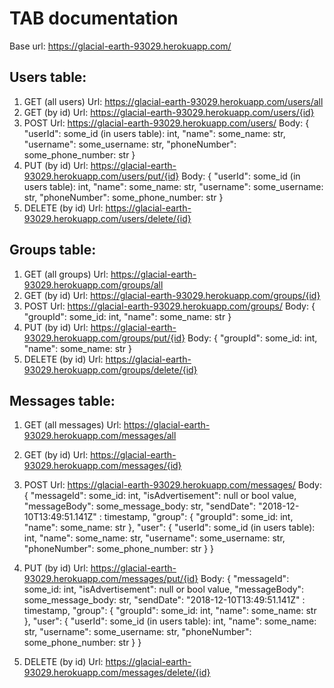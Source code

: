 # TAB documentation
Base url: https://glacial-earth-93029.herokuapp.com/

## Users table:
1. GET (all users)
Url: https://glacial-earth-93029.herokuapp.com/users/all
2. GET (by id)
Url: https://glacial-earth-93029.herokuapp.com/users/{id}
3. POST
Url: https://glacial-earth-93029.herokuapp.com/users/
Body: 
{
"userId": some_id (in users table): int,
"name": some_name: str,
"username": some_username: str,
"phoneNumber": some_phone_number: str
}
 4. PUT (by id)
Url: https://glacial-earth-93029.herokuapp.com/users/put/{id}
Body:
{
"userId": some_id (in users table): int,
"name": some_name: str,
"username": some_username: str,
"phoneNumber": some_phone_number: str
}
5. DELETE (by id)
Url: https://glacial-earth-93029.herokuapp.com/users/delete/{id}


## Groups table:
1. GET (all groups)
Url: https://glacial-earth-93029.herokuapp.com/groups/all
2. GET (by id)
Url: https://glacial-earth-93029.herokuapp.com/groups/{id}
3. POST
Url: https://glacial-earth-93029.herokuapp.com/groups/
Body: 
{
"groupId": some_id: int,
"name": some_name: str
} 
4. PUT (by id)
Url: https://glacial-earth-93029.herokuapp.com/groups/put/{id}
Body:
{
"groupId": some_id: int,
"name": some_name: str
} 
5. DELETE (by id)
Url: https://glacial-earth-93029.herokuapp.com/groups/delete/{id}


## Messages table:
1. GET (all messages)
Url: https://glacial-earth-93029.herokuapp.com/messages/all
2. GET (by id)
Url: https://glacial-earth-93029.herokuapp.com/messages/{id}
3. POST
Url: https://glacial-earth-93029.herokuapp.com/messages/
Body: 
{
  "messageId": some_id: int,
  "isAdvertisement": null or bool value,
  "messageBody": some_message_body: str,
  "sendDate": "2018-12-10T13:49:51.141Z" : timestamp,
  "group": {
"groupId": some_id: int,
"name": some_name: str
},
  "user": {
"userId": some_id (in users table): int,
"name": some_name: str,
"username": some_username: str,
"phoneNumber": some_phone_number: str
}
}
4. PUT (by id)
Url: https://glacial-earth-93029.herokuapp.com/messages/put/{id}
Body:
{
  "messageId": some_id: int,
  "isAdvertisement": null or bool value,
  "messageBody": some_message_body: str,
  "sendDate": "2018-12-10T13:49:51.141Z" : timestamp,
  "group": {
"groupId": some_id: int,
"name": some_name: str
},
  "user": {
"userId": some_id (in users table): int,
"name": some_name: str,
"username": some_username: str,
"phoneNumber": some_phone_number: str
}
}

5. DELETE (by id)
Url: https://glacial-earth-93029.herokuapp.com/messages/delete/{id}
